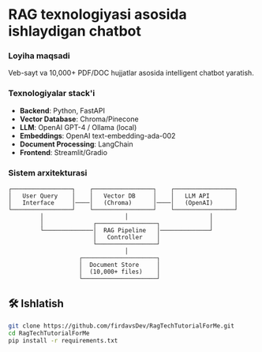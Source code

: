 
# RAG texnologiyasi asosida ishlaydigan chatbot

### Loyiha maqsadi
Veb-sayt va 10,000+ PDF/DOC hujjatlar asosida intelligent chatbot yaratish.

### Texnologiyalar stack'i
- **Backend**: Python, FastAPI
- **Vector Database**: Chroma/Pinecone
- **LLM**: OpenAI GPT-4 / Ollama (local)
- **Embeddings**: OpenAI text-embedding-ada-002
- **Document Processing**: LangChain
- **Frontend**: Streamlit/Gradio

### Sistem arxitekturasi

```
┌─────────────────┐    ┌─────────────────┐    ┌─────────────────┐
│   User Query    │    │   Vector DB     │    │   LLM API       │
│   Interface     │────│   (Chroma)      │────│   (OpenAI)      │
└─────────────────┘    └─────────────────┘    └─────────────────┘
         │                       │                       │
         │              ┌─────────────────┐              │
         └──────────────│  RAG Pipeline   │──────────────┘
                        │   Controller    │
                        └─────────────────┘
                                 │
                    ┌─────────────────────┐
                    │  Document Store     │
                    │  (10,000+ files)    │
                    └─────────────────────┘
```

## 🛠 Ishlatish

```bash
git clone https://github.com/firdavsDev/RagTechTutorialForMe.git
cd RagTechTutorialForMe
pip install -r requirements.txt
```